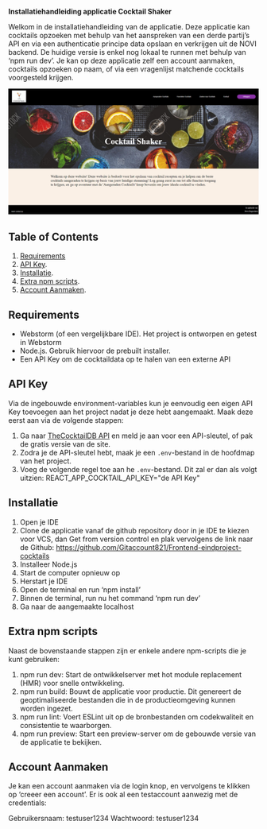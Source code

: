 **Installatiehandleiding applicatie Cocktail Shaker**

Welkom in de installatiehandleiding van de applicatie. Deze applicatie kan cocktails opzoeken met behulp van het aanspreken van een derde partij’s API en via een authenticatie principe data opslaan en verkrijgen uit de NOVI backend. De huidige versie is enkel nog lokaal te runnen met behulp van ‘npm run dev’. Je kan op deze applicatie zelf een account aanmaken, cocktails opzoeken op naam, of via een vragenlijst matchende cocktails voorgesteld krijgen.

![img.png](ReadmePicture.png)

## Table of Contents
1. [Requirements](#requirements)
2. [API Key](#api-key).
3. [Installatie](#installatie).
4. [Extra npm scripts](#extra-npm-scripts).
5. [Account Aanmaken](#account-aanmaken).

## Requirements

- Webstorm (of een vergelijkbare IDE). Het project is ontworpen en getest in Webstorm
- Node.js. Gebruik hiervoor de prebuilt installer.
- Een API Key om de cocktaildata op te halen van een externe API

## API Key 

Via de ingebouwde environment-variables kun je eenvoudig een eigen API Key toevoegen aan het project nadat je deze hebt aangemaakt. Maak deze eerst aan via de volgende stappen:

1. Ga naar [TheCocktailDB API](https://www.thecocktaildb.com/api.php) en meld je aan voor een API-sleutel, of pak de gratis versie van de site.
2. Zodra je de API-sleutel hebt, maak je een `.env`-bestand in de hoofdmap van het project.
3. Voeg de volgende regel toe aan he `.env`-bestand. Dit zal er dan als volgt uitzien: REACT_APP_COCKTAIL_API_KEY="de API Key"

## Installatie

1. Open je IDE
2. Clone de applicatie vanaf de github repository door in je IDE te kiezen voor VCS, dan Get from version control en plak vervolgens de link naar de Github: https://github.com/Gitaccount821/Frontend-eindproject-cocktails
3. Installeer Node.js
4. Start de computer opnieuw op
5. Herstart je IDE
6. Open de terminal en run ‘npm install’
7. Binnen de terminal, run nu het command ‘npm run dev’
8. Ga naar de aangemaakte localhost

## Extra npm scripts

Naast de bovenstaande stappen zijn er enkele andere npm-scripts die je kunt gebruiken:

1) npm run dev: Start de ontwikkelserver met hot module replacement (HMR) voor snelle ontwikkeling.
2) npm run build: Bouwt de applicatie voor productie. Dit genereert de geoptimaliseerde bestanden die in de productieomgeving kunnen worden ingezet.
3) npm run lint: Voert ESLint uit op de bronbestanden om codekwaliteit en consistentie te waarborgen.
4) npm run preview: Start een preview-server om de gebouwde versie van de applicatie te bekijken.

## Account Aanmaken

Je kan een account aanmaken via de login knop, en vervolgens te klikken op ‘creeer een account’. Er is ook al een testaccount aanwezig met de credentials:

Gebruikersnaam: testuser1234
Wachtwoord: testuser1234
